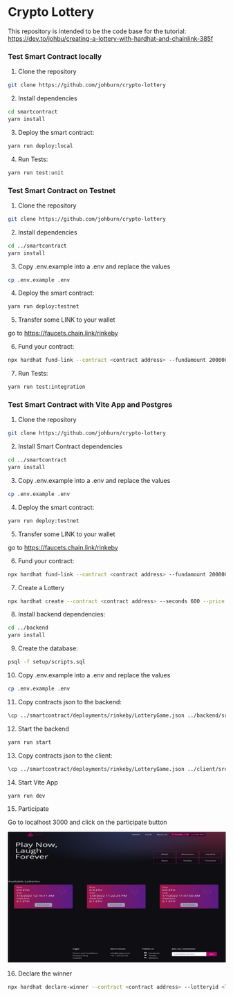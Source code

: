 # Crypto Lottery

This repository is intended to be the code base for the tutorial: https://dev.to/johbu/creating-a-lottery-with-hardhat-and-chainlink-385f


### Test Smart Contract locally

1. Clone the repository 

```sh
git clone https://github.com/johburn/crypto-lottery
```

2. Install dependencies

```sh
cd smartcontract
yarn install
```

3. Deploy the smart contract:

```sh
yarn run deploy:local
```

4. Run Tests:

```sh
yarn run test:unit
```

### Test Smart Contract on Testnet

1. Clone the repository 

```sh
git clone https://github.com/johburn/crypto-lottery
```

2. Install dependencies

```sh
cd ../smartcontract
yarn install
```

3. Copy .env.example into a .env and replace the values

```sh
cp .env.example .env
```

4. Deploy the smart contract:

```sh
yarn run deploy:testnet
```

5. Transfer some LINK to your wallet

go to https://faucets.chain.link/rinkeby

6. Fund your contract:

```sh
npx hardhat fund-link --contract <contract address> --fundamount 2000000000000000000 --network rinkeby
```

7. Run Tests:

```sh
yarn run test:integration
```

### Test Smart Contract with Vite App and Postgres

1. Clone the repository 

```sh
git clone https://github.com/johburn/crypto-lottery
```

2. Install Smart Contract dependencies

```sh
cd ../smartcontract
yarn install
```

3. Copy .env.example into a .env and replace the values

```sh
cp .env.example .env
```

4. Deploy the smart contract:

```sh
yarn run deploy:testnet
```

5. Transfer some LINK to your wallet

go to https://faucets.chain.link/rinkeby

6. Fund your contract:

```sh
npx hardhat fund-link --contract <contract address> --fundamount 2000000000000000000 --network rinkeby
```

7. Create a Lottery

```sh
npx hardhat create --contract <contract address> --seconds 600 --price 0.1 --network rinkeby
```

8. Install backend dependencies:

```sh
cd ../backend
yarn install
```

9. Create the database:

```sh
psql -f setup/scripts.sql
```

10. Copy .env.example into a .env and replace the values

```sh
cp .env.example .env
```

11. Copy contracts json to the backend:

```sh
\cp ../smartcontract/deployments/rinkeby/LotteryGame.json ../backend/src/contracts
```

12. Start the backend

```sh
yarn run start
```

13. Copy contracts json to the client:

```sh
\cp ../smartcontract/deployments/rinkeby/LotteryGame.json ../client/src/contracts
```

14. Start Vite App

```sh
yarn run dev
```

15. Participate

Go to localhost 3000 and click on the participate button

![client](./images/client.png)


16. Declare the winner

```sh
npx hardhat declare-winner --contract <contract address> --lotteryid <lottery id> --network rinkeby
```